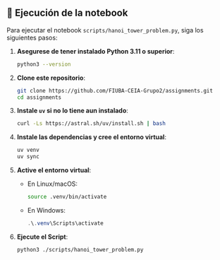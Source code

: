 ## 🧠 Ejecución de la notebook

Para ejecutar el notebook `scripts/hanoi_tower_problem.py`, siga los siguientes pasos:

1. **Asegurese de tener instalado Python 3.11 o superior**:

   ```bash
   python3 --version
   ```

2. **Clone este repositorio**:

   ```bash
   git clone https://github.com/FIUBA-CEIA-Grupo2/assignments.git
   cd assignments
   ```

3. **Instale `uv` si no lo tiene aun instalado**:

   ```bash
   curl -Ls https://astral.sh/uv/install.sh | bash
   ```

4. **Instale las dependencias y cree el entorno virtual**:

   ```bash
   uv venv
   uv sync
   ```

5. **Active el entorno virtual**:

   - En Linux/macOS:
     ```bash
     source .venv/bin/activate
     ```
   - En Windows:
     ```powershell
     .\.venv\Scripts\activate
     ```

6. **Ejecute el Script**:

   ```bash
   python3 ./scripts/hanoi_tower_problem.py
   ```
